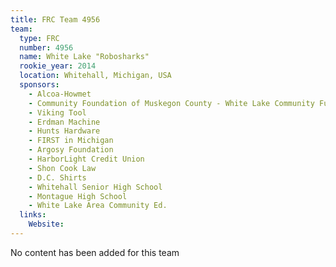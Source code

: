 ```yaml
---
title: FRC Team 4956
team:
  type: FRC
  number: 4956
  name: White Lake "Robosharks"
  rookie_year: 2014
  location: Whitehall, Michigan, USA
  sponsors:
    - Alcoa-Howmet
    - Community Foundation of Muskegon County - White Lake Community Fund
    - Viking Tool
    - Erdman Machine
    - Hunts Hardware
    - FIRST in Michigan
    - Argosy Foundation
    - HarborLight Credit Union
    - Shon Cook Law
    - D.C. Shirts
    - Whitehall Senior High School
    - Montague High School
    - White Lake Area Community Ed.
  links:
    Website: 
---
```

No content has been added for this team